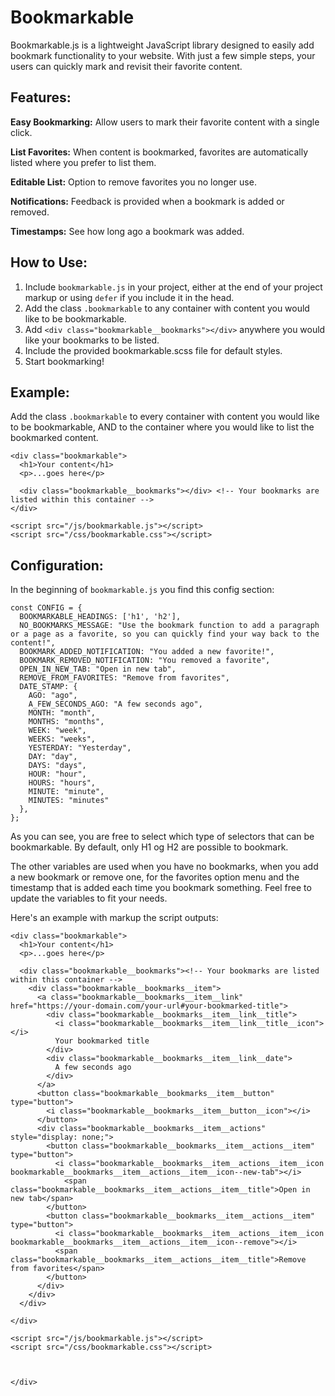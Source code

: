 # Bookmarkable
Bookmarkable.js is a lightweight JavaScript library designed to easily add bookmark functionality to your website. With just a few simple steps, your users can quickly mark and revisit their favorite content.

## Features:
**Easy Bookmarking:** Allow users to mark their favorite content with a single click.

**List Favorites:** When content is bookmarked, favorites are automatically listed where you prefer to list them.

**Editable List:** Option to remove favorites you no longer use.

**Notifications:** Feedback is provided when a bookmark is added or removed.

**Timestamps:** See how long ago a bookmark was added.

## How to Use:
1. Include `bookmarkable.js` in your project, either at the end of your project markup or using `defer` if you include it in the head.
2. Add the class `.bookmarkable` to any container with content you would like to be bookmarkable.
3. Add `<div class="bookmarkable__bookmarks"></div>` anywhere you would like your bookmarks to be listed.
4. Include the provided bookmarkable.scss file for default styles.
5. Start bookmarking!

## Example:
Add the class `.bookmarkable` to every container with content you would like to be bookmarkable, AND to the container where you would like to list the bookmarked content.

```
<div class="bookmarkable">
  <h1>Your content</h1>
  <p>...goes here</p>

  <div class="bookmarkable__bookmarks"></div> <!-- Your bookmarks are listed within this container -->
</div>

<script src="/js/bookmarkable.js"></script>
<script src="/css/bookmarkable.css"></script>
```

## Configuration:
In the beginning of `bookmarkable.js` you find this config section:

```
const CONFIG = {
  BOOKMARKABLE_HEADINGS: ['h1', 'h2'],
  NO_BOOKMARKS_MESSAGE: "Use the bookmark function to add a paragraph or a page as a favorite, so you can quickly find your way back to the content!",
  BOOKMARK_ADDED_NOTIFICATION: "You added a new favorite!",
  BOOKMARK_REMOVED_NOTIFICATION: "You removed a favorite",
  OPEN_IN_NEW_TAB: "Open in new tab",
  REMOVE_FROM_FAVORITES: "Remove from favorites",
  DATE_STAMP: {
    AGO: "ago",
    A_FEW_SECONDS_AGO: "A few seconds ago",
    MONTH: "month",
    MONTHS: "months",
    WEEK: "week",
    WEEKS: "weeks",
    YESTERDAY: "Yesterday",
    DAY: "day",
    DAYS: "days",
    HOUR: "hour",
    HOURS: "hours",
    MINUTE: "minute",
    MINUTES: "minutes"
  },
};
```

As you can see, you are free to select which type of selectors that can be bookmarkable. By default, only H1 og H2 are possible to bookmark.

The other variables are used when you have no bookmarks, when you add a new bookmark or remove one, for the favorites option menu and the timestamp that is added each time you bookmark something. Feel free to update the variables to fit your needs.

Here's an example with markup the script outputs:

```
<div class="bookmarkable">
  <h1>Your content</h1>
  <p>...goes here</p>

  <div class="bookmarkable__bookmarks"><!-- Your bookmarks are listed within this container -->
    <div class="bookmarkable__bookmarks__item">
      <a class="bookmarkable__bookmarks__item__link" href="https://your-domain.com/your-url#your-bookmarked-title">
        <div class="bookmarkable__bookmarks__item__link__title">
          <i class="bookmarkable__bookmarks__item__link__title__icon"></i>
          Your bookmarked title
        </div>
        <div class="bookmarkable__bookmarks__item__link__date">
          A few seconds ago
        </div>
      </a>
      <button class="bookmarkable__bookmarks__item__button" type="button">
        <i class="bookmarkable__bookmarks__item__button__icon"></i>
      </button>
      <div class="bookmarkable__bookmarks__item__actions" style="display: none;">
        <button class="bookmarkable__bookmarks__item__actions__item" type="button">
          <i class="bookmarkable__bookmarks__item__actions__item__icon bookmarkable__bookmarks__item__actions__item__icon--new-tab"></i>
            <span class="bookmarkable__bookmarks__item__actions__item__title">Open in new tab</span>
        </button>
        <button class="bookmarkable__bookmarks__item__actions__item" type="button">
          <i class="bookmarkable__bookmarks__item__actions__item__icon bookmarkable__bookmarks__item__actions__item__icon--remove"></i>
          <span class="bookmarkable__bookmarks__item__actions__item__title">Remove from favorites</span>
        </button>
      </div>
    </div>
  </div>

</div>

<script src="/js/bookmarkable.js"></script>
<script src="/css/bookmarkable.css"></script>



</div>
```
